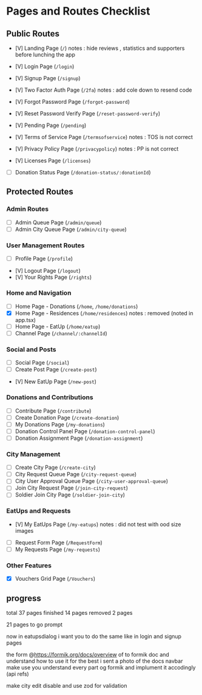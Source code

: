 # Pages and Routes Checklist

## Public Routes

- [V] Landing Page (`/`) notes : hide reviews , statistics and supporters before lunching the app
- [V] Login Page (`/login`)
- [V] Signup Page (`/signup`)
- [V] Two Factor Auth Page (`/2fa`) notes : add cole down to resend code
- [V] Forgot Password Page (`/forgot-password`)
- [V] Reset Password Verify Page (`/reset-password-verify`)
- [V] Pending Page (`/pending`)

- [V] Terms of Service Page (`/termsofservice`) notes : TOS is not correct
- [V] Privacy Policy Page (`/privacypolicy`) notes : PP is not correct
- [V] Licenses Page (`/licenses`)

- [ ] Donation Status Page (`/donation-status/:donationId`)

## Protected Routes

### Admin Routes

- [ ] Admin Queue Page (`/admin/queue`)
- [ ] Admin City Queue Page (`/admin/city-queue`)

### User Management Routes

- [ ] Profile Page (`/profile`)
- [V] Logout Page (`/logout`)
- [V] Your Rights Page (`/rights`)

### Home and Navigation

- [ ] Home Page - Donations (`/home`, `/home/donations`)
- [x] Home Page - Residences (`/home/residences`) notes : removed (noted in app.tsx)
- [ ] Home Page - EatUp (`/home/eatup`)
- [ ] Channel Page (`/channel/:channelId`)

### Social and Posts

- [ ] Social Page (`/social`)
- [ ] Create Post Page (`/create-post`)
- [V] New EatUp Page (`/new-post`)

### Donations and Contributions

- [ ] Contribute Page (`/contribute`)
- [ ] Create Donation Page (`/create-donation`)
- [ ] My Donations Page (`/my-donations`)
- [ ] Donation Control Panel Page (`/donation-control-panel`)
- [ ] Donation Assignment Page (`/donation-assignment`)

### City Management

- [ ] Create City Page (`/create-city`)
- [ ] City Request Queue Page (`/city-request-queue`)
- [ ] City User Approval Queue Page (`/city-user-approval-queue`)
- [ ] Join City Request Page (`/join-city-request`)
- [ ] Soldier Join City Page (`/soldier-join-city`)

### EatUps and Requests

- [V] My EatUps Page (`/my-eatups`) notes : did not test with ood size images
- [ ] Request Form Page (`/RequestForm`)
- [ ] My Requests Page (`/my-requests`)

### Other Features

- [x] Vouchers Grid Page (`/Vouchers`)

## progress

total 37 pages
finished 14 pages
removed 2 pages

21 pages to go
prompt

now in eatupsdialog i want you to do the same like in login and signup pages

the form @https://formik.org/docs/overview
of to formik doc and understand how to use it for the best
i sent a photo of the docs navbar make use you understand every part og formik and implument it accodingly (api refs)

make city edit disable
and use zod for validation
